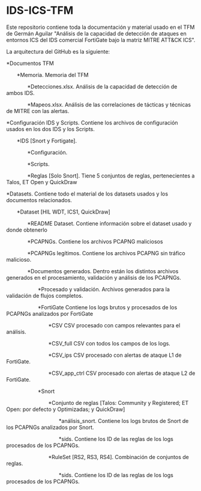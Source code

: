 # IDS-ICS-TFM
Este repositorio contiene toda la documentación y material usado en el TFM de Germán Aguilar "Análisis de la capacidad de detección de ataques en entornos ICS del IDS comercial FortiGate bajo la matriz MITRE ATT&CK ICS".

La arquitectura del GitHub es la siguiente:

*Documentos TFM

&emsp;&emsp;*Memoria. Memoria del TFM

&emsp;&emsp;&emsp;&emsp;*Detecciones.xlsx. Análisis de la capacidad de detección de ambos IDS.

&emsp;&emsp;&emsp;&emsp;*Mapeos.xlsx. Análisis de las correlaciones de tácticas y técnicas de MITRE con las alertas.



*Configuración IDS y Scripts. 		Contiene los archivos de configuración usados en los dos IDS y los Scripts.

 &emsp;&emsp;*IDS [Snort y Fortigate]. 
 
&emsp;&emsp;&emsp;&emsp;*Configuración.

&emsp;&emsp;&emsp;&emsp;*Scripts.

&emsp;&emsp;&emsp;&emsp;*Reglas [Solo Snort]. 	Tiene 5 conjuntos de reglas, pertenecientes a Talos, ET Open y QuickDraw



*Datasets. 	Contiene todo el material de los datasets usados y los documentos relacionados.

&emsp;&emsp;*Dataset [HIL WDT, ICS1, QuickDraw]

&emsp;&emsp;&emsp;&emsp;*README Dataset. 	Contiene información sobre el dataset usado y donde obtenerlo

&emsp;&emsp;&emsp;&emsp;*PCAPNGs. 		Contiene los archivos PCAPNG maliciosos

&emsp;&emsp;&emsp;&emsp;*PCAPNGs legítimos. 	Contiene los archivos PCAPNG sin tráfico malicioso.

&emsp;&emsp;&emsp;&emsp;*Documentos generados. 		Dentro están los distintos archivos generados en el procesamiento, validación y análisis de los PCAPNGs.

&emsp;&emsp;&emsp;&emsp;&emsp;&emsp;*Procesado y validación. 	Archivos generados para la validación de flujos completos.

&emsp;&emsp;&emsp;&emsp;&emsp;&emsp;*FortiGate			Contiene los logs brutos y procesados de los PCAPNGs analizados por FortiGate

&emsp;&emsp;&emsp;&emsp;&emsp;&emsp;&emsp;&emsp;*CSV				CSV procesado con campos relevantes para el análisis.

&emsp;&emsp;&emsp;&emsp;&emsp;&emsp;&emsp;&emsp;*CSV_full			CSV con todos los campos de los logs.

&emsp;&emsp;&emsp;&emsp;&emsp;&emsp;&emsp;&emsp;*CSV_ips			CSV procesado con alertas de ataque L1 de FortiGate.

&emsp;&emsp;&emsp;&emsp;&emsp;&emsp;&emsp;&emsp;*CSV_app_ctrl			CSV procesado con alertas de ataque L2 de FortiGate.

&emsp;&emsp;&emsp;&emsp;&emsp;&emsp;*Snort

&emsp;&emsp;&emsp;&emsp;&emsp;&emsp;&emsp;&emsp;*Conjunto de reglas [Talos: Community y Registered; ET Open: por defecto y Optimizadas; y QuickDraw]

&emsp;&emsp;&emsp;&emsp;&emsp;&emsp;&emsp;&emsp;&emsp;&emsp;*análisis_snort. Contiene los logs brutos de Snort de los PCAPNGs analizados por Snort.

&emsp;&emsp;&emsp;&emsp;&emsp;&emsp;&emsp;&emsp;&emsp;&emsp;*sids. Contiene los ID de las reglas de los logs procesados de los PCAPNGs.

&emsp;&emsp;&emsp;&emsp;&emsp;&emsp;&emsp;&emsp;*RuleSet [RS2, RS3, RS4]. Combinación de conjuntos de reglas.

&emsp;&emsp;&emsp;&emsp;&emsp;&emsp;&emsp;&emsp;&emsp;&emsp;*sids. Contiene los ID de las reglas de los logs procesados de los PCAPNGs.
